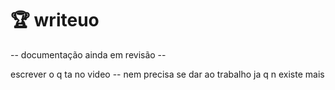 # 🏆 writeuo

\-- documentação ainda em revisão --

escrever o q ta no video -- nem precisa se dar ao trabalho ja q n existe mais
